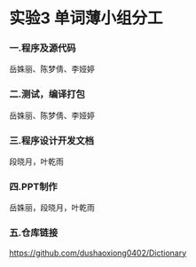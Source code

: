 # 实验3 单词薄小组分工

### 一.程序及源代码

岳姝丽、陈梦倩、李娅婷

### 二.测试，编译打包

岳姝丽、陈梦倩、李娅婷

###  三.程序设计开发文档

段晓月，叶乾雨

### 四.PPT制作

岳姝丽，段晓月，叶乾雨

### 五.仓库链接

https://github.com/dushaoxiong0402/Dictionary